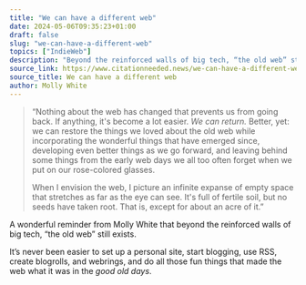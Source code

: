 ```yaml
---
title: "We can have a different web"
date: 2024-05-06T09:35:23+01:00
draft: false
slug: "we-can-have-a-different-web"
topics: ["IndieWeb"]
description: "Beyond the reinforced walls of big tech, “the old web” still exists. But it’s up to us to bring back."
source_link: https://www.citationneeded.news/we-can-have-a-different-web/
source_title: We can have a different web
author: Molly White
---
```


> “Nothing about the web has changed that prevents us from going back. If anything, it's become a lot easier. *We can return.* Better, yet: we can restore the things we loved about the old web while incorporating the wonderful things that have emerged since, developing even better things as we go forward, and leaving behind some things from the early web days we all too often forget when we put on our rose-colored glasses.
>
> When I envision the web, I picture an infinite expanse of empty space that stretches as far as the eye can see. It's full of fertile soil, but no seeds have taken root. That is, except for about an acre of it.”

A wonderful reminder from Molly White that beyond the reinforced walls of big tech, “the old web” still exists. 

It’s never been easier to set up a personal site, start blogging, use RSS, create blogrolls, and webrings, and do all those fun things that made the web what it was in the *good old days*.